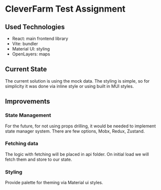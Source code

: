 # CleverFarm Test Assignment

## Used Technologies

- React: main frontend library
- Vite: bundler
- Material UI: styling
- OpenLayers: maps

## Current State

The current solution is using the mock data. The styling is simple, so for simplicity it was done via inline style or
using built in MUI styles.

## Improvements

### State Management

For the future, for not using props drilling, it would be needed to implement state manager system.
There are few options, Mobx, Redux, Zustand.

### Fetching data

The logic with fetching will be placed in api folder. On initial load we will fetch them and store to our state.

### Styling

Provide palette for theming via Material ui styles.